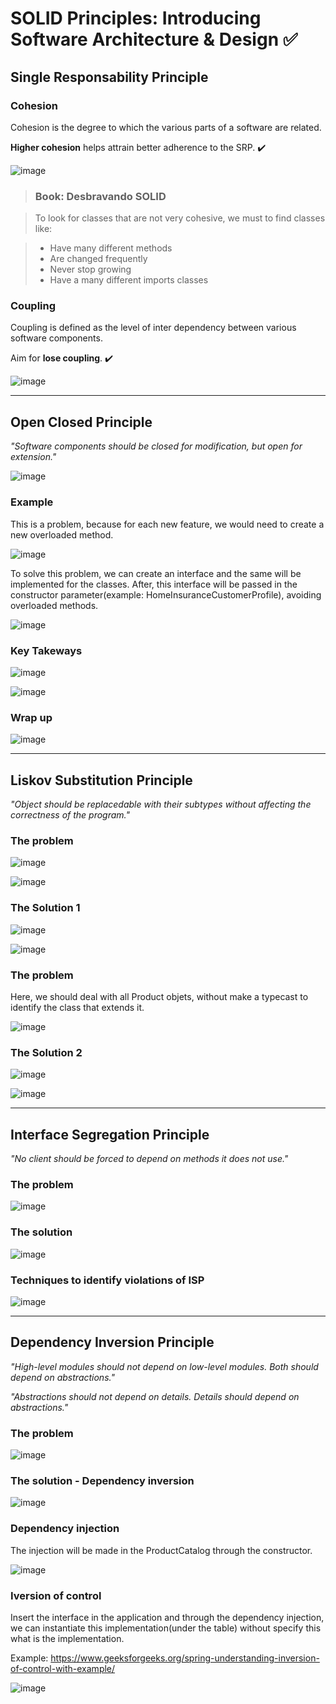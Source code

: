 # SOLID Principles: Introducing Software Architecture & Design ✅

## Single Responsability Principle

### Cohesion

Cohesion is the degree to which the various parts of a software are related.

__Higher cohesion__ helps attrain better adherence to the SRP. :heavy_check_mark:

![image](https://user-images.githubusercontent.com/61791877/209589716-bbfce202-0fc8-4af3-b12c-f35f24ef6f35.png)

>### Book: Desbravando SOLID

>To look for classes that are not very cohesive, we must to find classes like:

>- Have many different methods
>- Are changed frequently
>- Never stop growing
>- Have a many different imports classes

### Coupling

Coupling is defined as the level of inter dependency between various software components.

Aim for __lose coupling__. :heavy_check_mark:

![image](https://user-images.githubusercontent.com/61791877/209590216-99397905-47f4-478a-8e8c-a9262cda5834.png)

---

## Open Closed Principle

*"Software components should be closed for modification, but open for extension."*

![image](https://user-images.githubusercontent.com/61791877/210022721-499f28a6-6168-4610-ab35-42b53805b901.png)

### Example

This is a problem, because for each new feature, we would need to create a new overloaded method.

![image](https://user-images.githubusercontent.com/61791877/210023052-33c094fe-30cb-44aa-8f9f-d7f2c15a8310.png)

To solve this problem, we can create an interface and the same will be implemented for the classes. After, this interface will be passed in the constructor parameter(example: HomeInsuranceCustomerProfile), avoiding overloaded methods.

![image](https://user-images.githubusercontent.com/61791877/210023183-f172a5fe-c682-4e65-90aa-2d2851e2fb7e.png)

### Key Takeways

![image](https://user-images.githubusercontent.com/61791877/210023543-18b34cfc-c70a-42b9-9f68-9f1ce833f5be.png)

![image](https://user-images.githubusercontent.com/61791877/210023562-33036087-2f5e-4aba-a110-71622eae371e.png)

### Wrap up

![image](https://user-images.githubusercontent.com/61791877/210023853-5b7171de-c227-4c5d-a70b-1c6b99f77141.png)


---

## Liskov Substitution Principle

*"Object should be replacedable with their subtypes without affecting the correctness of the program."*

### The problem

![image](https://user-images.githubusercontent.com/61791877/211125093-6c9c942c-b656-4e4f-968c-3eafdeccbad6.png)

![image](https://user-images.githubusercontent.com/61791877/211125117-e082e1a5-706d-46f9-85b3-45625eefa9dc.png)

### The Solution 1

![image](https://user-images.githubusercontent.com/61791877/211125569-a681b040-8b99-4ebd-a52f-fab341860d75.png)

![image](https://user-images.githubusercontent.com/61791877/211125591-7efee452-f741-44ee-ac35-72dc980eff56.png)

### The problem

Here, we should deal with all Product objets, without make a typecast to identify the class that extends it.

![image](https://user-images.githubusercontent.com/61791877/211125844-3da24964-cf80-49a2-b56a-2d0f3a1de071.png)

### The Solution 2

![image](https://user-images.githubusercontent.com/61791877/211126733-fa4215ca-530f-446b-a423-34e8177418b4.png)

![image](https://user-images.githubusercontent.com/61791877/211126764-d4e052ef-d705-408d-8a23-849ba63a332b.png)

---

## Interface Segregation Principle

*"No client should be forced to depend on methods it does not use."*

### The problem

![image](https://user-images.githubusercontent.com/61791877/212438991-3af1621f-dd5a-477b-904b-98f11ea04314.png)

### The solution

![image](https://user-images.githubusercontent.com/61791877/212439334-31b09d55-3a94-412d-a2f7-ff03b8a8899b.png)

### Techniques to identify violations of ISP

![image](https://user-images.githubusercontent.com/61791877/212439707-02185b6c-291c-47f2-80cd-81a5d4f82ce6.png)

---

## Dependency Inversion Principle

*"High-level modules should not depend on low-level modules. Both should depend on abstractions."*

*"Abstractions should not depend on details. Details should depend on abstractions."*

### The problem

![image](https://user-images.githubusercontent.com/61791877/212784268-845e6146-9797-4d86-a1af-09c0366f4c48.png)


### The solution - Dependency inversion

![image](https://user-images.githubusercontent.com/61791877/212784301-b6726b71-2464-4307-9436-8677b98e4e79.png)

### Dependency injection

The injection will be made in the ProductCatalog through the constructor.

![image](https://user-images.githubusercontent.com/61791877/212784734-9da12014-06e0-4976-b8d0-d1988792dd00.png)

### Iversion of control

Insert the interface in the application and through the dependency injection, we can instantiate this implementation(under the table) without specify this what is the implementation.

Example: https://www.geeksforgeeks.org/spring-understanding-inversion-of-control-with-example/

![image](https://user-images.githubusercontent.com/61791877/212785599-a51ea803-c1f6-4f21-8397-86737630c02f.png)

